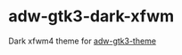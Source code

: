 # adw-gtk3-dark-xfwm
Dark xfwm4 theme for [adw-gtk3-theme](https://github.com/lassekongo83/adw-gtk3)
